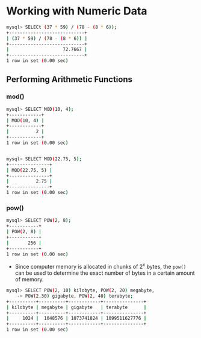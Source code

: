 # Working with Numeric Data

```bash
mysql> SELECt (37 * 59) / (78 - (8 * 6));
+----------------------------+
| (37 * 59) / (78 - (8 * 6)) |
+----------------------------+
|                    72.7667 |
+----------------------------+
1 row in set (0.00 sec)
```

## Performing Arithmetic Functions

### mod()

```bash
mysql> SELECT MOD(10, 4);
+------------+
| MOD(10, 4) |
+------------+
|          2 |
+------------+
1 row in set (0.00 sec)


mysql> SELECT MOD(22.75, 5);
+---------------+
| MOD(22.75, 5) |
+---------------+
|          2.75 |
+---------------+
1 row in set (0.00 sec)
```

### pow()

```bash
mysql> SELECT POW(2, 8);
+-----------+
| POW(2, 8) |
+-----------+
|       256 |
+-----------+
1 row in set (0.00 sec)
```

- Since computer memory is allocated in chunks of 2<sup>x</sup> bytes, the `pow()` can be used to determine the exact number of bytes in a certain amount of memory.

```bash
mysql> SELECT POW(2, 10) kilobyte, POW(2, 20) megabyte,
    -> POW(2,30) gigabyte, POW(2, 40) terabyte;
+----------+----------+------------+---------------+
| kilobyte | megabyte | gigabyte   | terabyte      |
+----------+----------+------------+---------------+
|     1024 |  1048576 | 1073741824 | 1099511627776 |
+----------+----------+------------+---------------+
1 row in set (0.00 sec)
```

